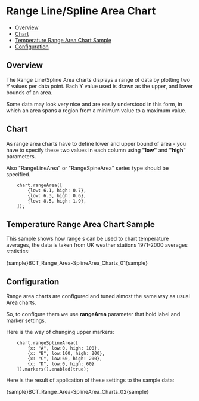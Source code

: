 # Range Line/Spline Area Chart

 * [Overview](#overview)
 * [Chart](#chart)
 * [Temperature Range Area Chart Sample](#temperature_range_area_chart_sample)
 * [Configuration](#configuration)

## Overview

The Range Line/Spline Area charts displays a range of data by plotting two Y values per data point. Each Y value used is
 drawn as the upper, and lower bounds of an area.
  
  
Some data may look very nice and are easily understood in this form, in which an area spans a region from a minimum 
value to a maximum value.

## Chart

As range area charts have to define lower and upper bound of area - you have to specify these two values in each column 
using **"low"** and **"high"** parameters.
  
  
Also "RangeLineArea" or "RangeSpineArea" series type should be specified.

```
    chart.rangeArea([
        {low: 6.1, high: 0.7},
        {low: 6.3, high: 0.6},
        {low: 8.5, high: 1.9},
    ]);
```

## Temperature Range Area Chart Sample

This sample shows how range s can be used to chart temperature averages, the data is taken from UK weather stations 
1971-2000 averages statistics:

{sample}BCT_Range\_Area-SplineArea\_Charts\_01{sample}

## Configuration
Range area charts are configured and tuned almost the same way as usual Area charts<!--, with the only difference: as we
 have to Y values (high and low point) - we have two tooltips, two labels, two markers and two lines-->.
  
  
So, to configure them we use **rangeArea** parameter that hold label and marker settings.
  
  
Here is the way of changing upper markers:

```
    chart.rangeSplineArea([
        {x: "A", low:0, high: 100},
        {x: "B", low:100, high: 200},
        {x: "C", low:60, high: 200},
        {x: "D", low:0, high: 60}
    ]).markers().enabled(true);
```

Here is the result of application of these settings to the sample data:

{sample}BCT_Range\_Area-SplineArea\_Charts\_02{sample}
